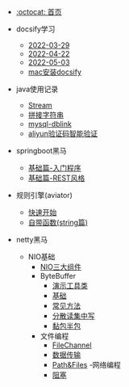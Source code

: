 - [:octocat: 首页](/README)
- docsify学习
   
   - [2022-03-29](/md/learn-that/01.封面.md)
   - [2022-04-22](/md/learn-that/02.index.html配置.md)
   - [2022-05-03](/md/learn-that/03.侧边栏折叠.md)
   - [mac安装docsify](/md/learn-that/04.本地环境安装.md)

- java使用记录

   - [Stream](/md/work/01.java8的stream.md)
   - [拼接字符串](md/work/02.拼接字符串.md)
   - [mysql-dblink](md/work/03.mysql-dblink.md)
   - [aliyun验证码智能验证](md/work/04.aliyun验证码智能验证.md)
   
- springboot黑马
 
   - [基础篇-入门程序](/md/springboot-hm/01.搭建SpringBoot项目.md)
   - [基础篇-REST风格](/md/springboot-hm/02.REST风格.md)
       
- 规则引擎(aviator)
       
   - [快速开始](/md/aviator/01.快速开始.md)
   - [自带函数(string篇)](/md/aviator/02.自带函数(string篇).md)

- netty黑马
  - NIO基础
    - [NIO三大组件](/md/netty-hm/01.NIO三大组件.md)
    - ByteBuffer
      - [演示工具类](/md/netty-hm/ByteBuffer/01.ByteBuffer演示工具类.md)
      - [基础](/md/netty-hm/ByteBuffer/02.ByteBuffer基础.md)
      - [常见方法](/md/netty-hm/ByteBuffer/03.ByteBuffer常见方法.md)
      - [分散读集中写](/md/netty-hm/ByteBuffer/04.ByteBuffer分散读集中写.md)
      - [黏包半包](/md/netty-hm/ByteBuffer/05.ByteBuffer黏包半包.md)
    - 文件编程
      - [FileChannel](/md/netty-hm/文件编程/01.文件编程-FileChannel.md)
      - [数据传输](/md/netty-hm/文件编程/02.文件编程-数据传输.md)
      - [Path&Files](/md/netty-hm/文件编程/03.文件编程-Path&Files.md)
    -网络编程
      - [阻塞](/md/netty-hm/网络编程/01.网络编程-阻塞.md)
   
  